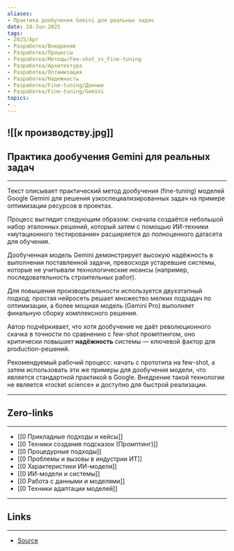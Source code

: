 ```yaml
---
aliases: 
- Практика дообучения Gemini для реальных задач 
date: 28-Jun-2025
tags:
- 2025/Apr
- Разработка/Внедрение
- Разработка/Процессы
- Разработка/Методы/Few-shot_vs_Fine-tuning
- Разработка/Архитектура
- Разработка/Оптимизация
- Разработка/Надежность
- Разработка/Fine-tuning/Данные
- Разработка/Fine-tuning/Gemini
topics:
- .
---
```

![[к производству.jpg]]
-----
##  Практика дообучения Gemini для реальных задач 
-----
Текст описывает практический метод дообучения (fine-tuning) моделей Google Gemini для решения узкоспециализированных задач на примере оптимизации ресурсов в проектах.

Процесс выглядит следующим образом: сначала создаётся небольшой набор эталонных решений, который затем с помощью ИИ-техники «мутационного тестирования» расширяется до полноценного датасета для обучения. 

Дообученная модель Gemini демонстрирует высокую надёжность в выполнении поставленной задачи, превосходя устаревшие системы, которые не учитывали технологические нюансы (например, последовательность строительных работ).

Для повышения производительности используется двухэтапный подход: простая нейросеть решает множество мелких подзадач по оптимизации, а более мощная модель (Gemini Pro) выполняет финальную сборку комплексного решения.

Автор подчёркивает, что хотя дообучение не даёт революционного скачка в точности по сравнению с few-shot промптингом, оно критически повышает **надёжность** системы — ключевой фактор для production-решений. 

Рекомендуемый рабочий процесс: начать с прототипа на few-shot, а затем использовать эти же примеры для дообучения модели, что является стандартной практикой в Google. Внедрение такой технологии не является «rocket science» и доступно для быстрой реализации.

---
## Zero-links
---
- [[0 Прикладные подходы и кейсы]]
- [[0 Техники создания подсказок (Промптинг)]]
- [[0 Процедурные подходы]]
- [[0 Проблемы и вызовы в индустрии ИТ]]
- [[0 Характеристики ИИ-модели]]
- [[0 ИИ-модели и системы]]
- [[0 Работа с данными и моделями]]
- [[0 Техники адаптации моделей]]

---
## Links
---
- [Source](https://t.me/turboproject/1638)